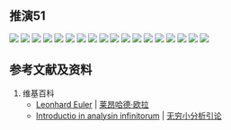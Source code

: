 ## 推演51

![](/images/无穷和与无穷乘积/欧拉的无穷分析引论中典型的推演实验/章3/推演51/51-1.jpg)
![](/images/无穷和与无穷乘积/欧拉的无穷分析引论中典型的推演实验/章3/推演51/51-2.jpg)
![](/images/无穷和与无穷乘积/欧拉的无穷分析引论中典型的推演实验/章3/推演51/51-3.jpg)
![](/images/无穷和与无穷乘积/欧拉的无穷分析引论中典型的推演实验/章3/推演51/51-4.jpg)
![](/images/无穷和与无穷乘积/欧拉的无穷分析引论中典型的推演实验/章3/推演51/51-5.jpg)
![](/images/无穷和与无穷乘积/欧拉的无穷分析引论中典型的推演实验/章3/推演51/51-6.jpg)
![](/images/无穷和与无穷乘积/欧拉的无穷分析引论中典型的推演实验/章3/推演51/51-7.jpg)
![](/images/无穷和与无穷乘积/欧拉的无穷分析引论中典型的推演实验/章3/推演51/51-8.jpg)
![](/images/无穷和与无穷乘积/欧拉的无穷分析引论中典型的推演实验/章3/推演51/51-9.jpg)
![](/images/无穷和与无穷乘积/欧拉的无穷分析引论中典型的推演实验/章3/推演51/51-10.jpg)
![](/images/无穷和与无穷乘积/欧拉的无穷分析引论中典型的推演实验/章3/推演51/51-12.jpg)
![](/images/无穷和与无穷乘积/欧拉的无穷分析引论中典型的推演实验/章3/推演51/51-13.jpg)
![](/images/无穷和与无穷乘积/欧拉的无穷分析引论中典型的推演实验/章3/推演51/51-14.jpg)
![](/images/无穷和与无穷乘积/欧拉的无穷分析引论中典型的推演实验/章3/推演51/51-15.jpg)
![](/images/无穷和与无穷乘积/欧拉的无穷分析引论中典型的推演实验/章3/推演51/51-16.jpg)
![](/images/无穷和与无穷乘积/欧拉的无穷分析引论中典型的推演实验/章3/推演51/51-17.jpg)
![](/images/无穷和与无穷乘积/欧拉的无穷分析引论中典型的推演实验/章3/推演51/51-18.jpg)
![](/images/无穷和与无穷乘积/欧拉的无穷分析引论中典型的推演实验/章3/推演51/51-19.jpg)

## 参考文献及资料

1. 维基百科
	- [Leonhard Euler](https://en.wikipedia.org/wiki/Leonhard_Euler) | [莱昂哈德·欧拉](https://zh.wikipedia.org/wiki/%E8%90%8A%E6%98%82%E5%93%88%E5%BE%B7%C2%B7%E6%AD%90%E6%8B%89) 
	- [Introductio in analysin infinitorum](https://en.wikipedia.org/wiki/Introductio_in_analysin_infinitorum) | [无穷小分析引论](https://zh.wikipedia.org/wiki/%E6%97%A0%E7%A9%B7%E5%B0%8F%E5%88%86%E6%9E%90%E5%BC%95%E8%AE%BA) 




